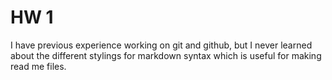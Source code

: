 # HW 1

I have previous experience working on git and github, but I never learned about the different stylings for markdown syntax which is useful for making read me files.
